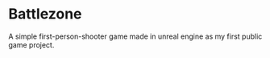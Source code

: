 # Battlezone
A simple first-person-shooter game made in unreal engine as my first public game project.
